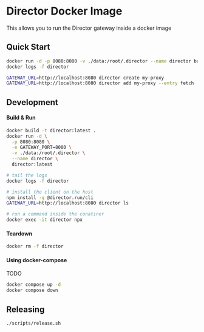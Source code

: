 # Director Docker Image

This allows you to run the Director gateway inside a docker image

## Quick Start

```bash
docker run -d -p 8080:8080 -v ./data:/root/.director --name director barnaby/director:latest
docker logs -f director

GATEWAY_URL=http://localhost:8080 director create my-proxy
GATEWAY_URL=http://localhost:8080 director add my-proxy --entry fetch
```


## Development

#### Build & Run
```bash
docker build -t director:latest .
docker run -d \
  -p 8080:8080 \
  -e GATEWAY_PORT=8080 \
  -v ./data:/root/.director \
  --name director \
  director:latest

# tail the logs
docker logs -f director

# install the client on the host
npm install -g @director.run/cli
GATEWAY_URL=http://localhost:8080 director ls

# run a command inside the conatiner
docker exec -it director npx

```
#### Teardown
```bash
docker rm -f director
```

#### Using docker-compose
TODO
```bash
docker compose up -d
docker compose down
```

## Releasing
```bash
./scripts/release.sh
```